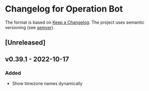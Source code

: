 # Changelog for Operation Bot


The format is based on [Keep a Changelog](https://keepachangelog.com/en/1.0.0/).
The project uses semantic versioning (see [semver](https://semver.org)).

## [Unreleased]


## v0.39.1 - 2022-10-17

### Added
- Show timezone names dynamically
